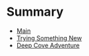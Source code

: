 # Summary

* [Main](README.md)
* [Trying Something New](trying-something-new.md)
* [Deep Cove Adventure](deep-cove-adventure.md)

